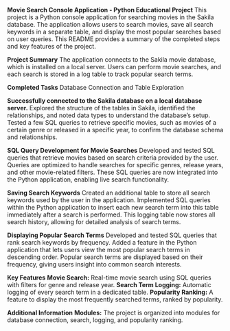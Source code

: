 **Movie Search Console Application - Python Educational Project**
This project is a Python console application for searching movies in the Sakila database. The application allows users to search movies, save all search keywords in a separate table, and display the most popular searches based on user queries. This README provides a summary of the completed steps and key features of the project.

**Project Summary**
The application connects to the Sakila movie database, which is installed on a local server. Users can perform movie searches, and each search is stored in a log table to track popular search terms.

**Completed Tasks**
Database Connection and Table Exploration

**Successfully connected to the Sakila database on a local database server.**
Explored the structure of the tables in Sakila, identified the relationships, and noted data types to understand the database’s setup.
Tested a few SQL queries to retrieve specific movies, such as movies of a certain genre or released in a specific year, to confirm the database schema and relationships.

**SQL Query Development for Movie Searches**
Developed and tested SQL queries that retrieve movies based on search criteria provided by the user.
Queries are optimized to handle searches for specific genres, release years, and other movie-related filters.
These SQL queries are now integrated into the Python application, enabling live search functionality.

**Saving Search Keywords**
Created an additional table to store all search keywords used by the user in the application.
Implemented SQL queries within the Python application to insert each new search term into this table immediately after a search is performed.
This logging table now stores all search history, allowing for detailed analysis of search terms.

**Displaying Popular Search Terms**
Developed and tested SQL queries that rank search keywords by frequency.
Added a feature in the Python application that lets users view the most popular search terms in descending order.
Popular search terms are displayed based on their frequency, giving users insight into common search interests.

**Key Features**
**Movie Search:** Real-time movie search using SQL queries with filters for genre and release year.
**Search Term Logging:** Automatic logging of every search term in a dedicated table.
**Popularity Ranking:** A feature to display the most frequently searched terms, ranked by popularity.

**Additional Information**
**Modules:** The project is organized into modules for database connection, search, logging, and popularity ranking.
